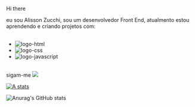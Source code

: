 Hi there 

eu sou Alisson Zucchi, sou um desenvolvedor Front End, atualmento estou aprendendo e criando projetos com:
<br>
<br>
- <img src= "https://img.shields.io/badge/HTML-239120?style=for-the-badge&logo=html5&logoColor=white" alt="logo-html"/>
- <img src= "https://img.shields.io/badge/CSS-239120?&style=for-the-badge&logo=css3&logoColor=white" alt="logo-css"/>
- <img src = "https://img.shields.io/badge/JavaScript-323330?style=for-the-badge&logo=javascript&logoColor=F7DF1E" alt ="logo-javascript"/>
<br>
  sigam-me
  <a href="https://www.linkedin.com/in/alisson-zucchi-7124b918a/"><img src="https://img.shields.io/badge/LinkedIn-0077B5?style=for-the-badge&logo=linkedin&logoColor=white"/>
  
[![A stats](https://github-readme-stats.vercel.app/api?username=Zucchi100)](https://github.com/anuraghazra/github-readme-stats)

![Anurag's GitHub stats](https://github-readme-stats.vercel.app/api?username=zucchi100&show_icons=true&theme=radical)
